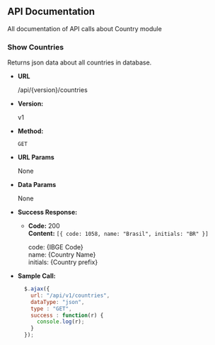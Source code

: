 ## API Documentation

All documentation of API calls about Country module
<br />

### Show Countries

  Returns json data about all countries in database.

* **URL**

  /api/{version}/countries

* **Version:**

  v1

* **Method:**

  `GET`
  
* **URL Params**

  None

* **Data Params**

  None

* **Success Response:**

  * **Code:** 200 <br />
    **Content:** `[{ code: 1058, name: "Brasil", initials: "BR" }]`

    code: {IBGE Code}<br />
    name: {Country Name}<br />
    initials: {Country prefix}
 

* **Sample Call:**

  ```javascript
    $.ajax({
      url: "/api/v1/countries",
      dataType: "json",
      type : "GET",
      success : function(r) {
        console.log(r);
      }
    });
  ```